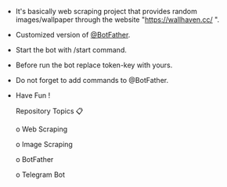 - It's basically web scraping project that provides 
  random images/wallpaper through the website "https://wallhaven.cc/ ".
- Customized version of [@BotFather](https://t.me/BotFather).
- Start the bot with /start command.
- Before run the bot replace token-key with yours.
- Do not forget to add commands to @BotFather.
- Have Fun !



  Repository Topics 📋
  
  o	Web Scraping

  o	Image Scraping

  o	BotFather

  o	Telegram Bot
